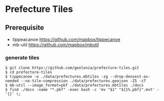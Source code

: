 # Prefecture Tiles

## Prerequisite

- tippeacanoe https://github.com/mapbox/tippecanoe
- mb-util https://github.com/mapbox/mbutil

### generate tiles

```shell
$ git clone https://github.com/geolonia/prefecture-tiles.git
$ cd prefecture-tiles
$ tippecanoe -o ./data/prefectures.mbtiles -zg --drop-densest-as-needed --no-tile-compression ./data/prefectures.geojson -Z5 -z7
$ mb-util --image_format=pbf ./data/prefectures.mbtiles ./docs
$ find ./docs -name "*.pbf" -exec bash -c 'mv "$1" "${1%.pbf}".mvt' - '{}' \;
```
